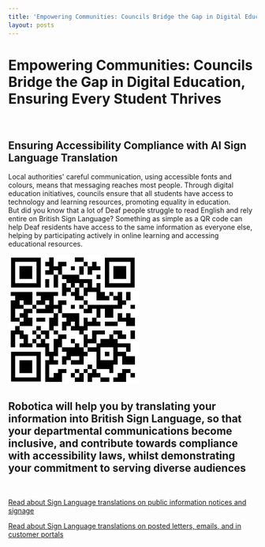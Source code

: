 ```yaml
---
title: 'Empowering Communities: Councils Bridge the Gap in Digital Education, Ensuring Every Student Thrives'
layout: posts
---
```


# Empowering Communities: Councils Bridge the Gap in Digital Education, Ensuring Every Student Thrives

![]()

## Ensuring Accessibility Compliance with AI Sign Language Translation

Local authorities' careful communication, using accessible fonts and colours, means that messaging reaches most people.  Through digital education initiatives, councils ensure that all students have access to technology and learning resources, promoting equality in education.  
But did you know that a lot of Deaf people struggle to read English and rely entire on British Sign Language?
Something as simple as a QR code can help Deaf residents have access to the same information as everyone else, helping by participating actively in online learning and accessing educational resources.

![QR Code](/posts/images/qr-contact.png)

## Robotica will help you by translating your information into British Sign Language, so that your departmental communications become inclusive, and contribute towards compliance with accessibility laws, whilst demonstrating your commitment to serving diverse audiences

<br/>

[Read about Sign Language translations on public information notices and signage](/solutions/gazette)

[Read about Sign Language translations on posted letters, emails, and in customer portals](/solutions/correspondent)
